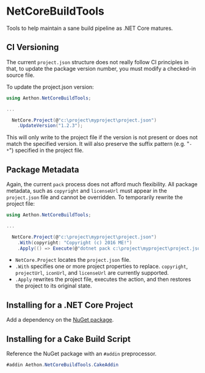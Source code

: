 # NetCoreBuildTools
Tools to help maintain a sane build pipeline as .NET Core matures.

## CI Versioning

The current `project.json` structure does not really follow CI principles in that, to update the package version number, you must modify a checked-in source file.

To update the project.json version:

```csharp
using Aethon.NetCoreBuildTools;

...

  NetCore.Project(@"c:\project\myproject\project.json")
    .UpdateVersion("1.2.3");
```

This will only write to the project file if the version is not present or does not match the specified version. It will also preserve the suffix pattern (e.g. "`-*`") specified in the project file.

## Package Metadata

Again, the current `pack` process does not afford much flexibility. All package metadata, such as `copyright` and  `licenseUrl`
must appear in the `project.json` file and cannot be overridden. To temporarily rewrite the project file:
```csharp
using Aethon.NetCoreBuildTools;

...

  NetCore.Project(@"c:\project\myproject\project.json")
    .With(copyright: "Copyright (c) 2016 ME!")
    .Apply(() => Execute(@"dotnet pack c:\project\myproject\project.json"));
```

* `NetCore.Project` locates the `project.json` file.
* `.With` specifies one or more project properties to replace. `copyright`, `projectUrl`, `iconUrl`, and `licenseUrl` are currently supported.
* `.Apply` rewrites the project file, executes the action, and then restores the project to its original state.


## Installing for a .NET Core Project

Add a dependency on the [NuGet package](https://www.nuget.org/packages/Aethon.NetCoreBuildTools.CakeAddin/).

## Installing for a Cake Build Script

Reference the NuGet package with an `#addin` preprocessor.

```csharp
#addin Aethon.NetCoreBuildTools.CakeAddin
```


